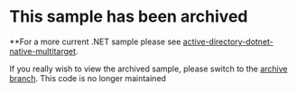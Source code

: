 # This sample has been archived

**For a more current .NET sample please see [active-directory-dotnet-native-multitarget](https://github.com/Azure-Samples/active-directory-dotnet-native-multitarget). 

If you really wish to view the archived sample, please switch to the [archive branch](https://github.com/AzureADQuickstarts/NativeClient-MultiTarget-DotNet/tree/archive). This code is no longer maintained